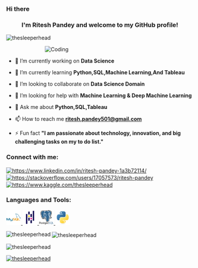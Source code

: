 ### Hi there
 
 <h3 align="center">I'm Ritesh Pandey and welcome to my GitHub profile!</h3>

<p align="left"> <img src="https://komarev.com/ghpvc/?username=thesleeperhead&label=Profile%20views&color=0e75b6&style=flat" alt="thesleeperhead" /> </p>

<img align="right" alt="Coding" width="400" src="https://cdn.dribbble.com/users/1162077/screenshots/3848914/programmer.gif">




<p align="left"> <a href="https://twitter.com/" target="blank"><img src="https://img.shields.io/twitter/follow/?logo=twitter&style=for-the-badge" alt="" /></a> </p>

- 🔭 I’m currently working on **Data Science**

- 🌱 I’m currently learning **Python,SQL,Machine Learning,And Tableau**

- 👯 I’m looking to collaborate on **Data Science Domain**

- 🤝 I’m looking for help with **Machine Learning & Deep Machine Learning**

- 💬 Ask me about **Python,SQL,Tableau**

- 📫 How to reach me **ritesh.pandey501@gmail.com**

- ⚡ Fun fact **"I am passionate about technology, innovation, and big challenging tasks on my to do list."**

<h3 align="left">Connect with me:</h3>
<p align="left">
<a href="https://linkedin.com/in/https://www.linkedin.com/in/ritesh-pandey-1a3b72114/" target="blank"><img align="center" src="https://raw.githubusercontent.com/rahuldkjain/github-profile-readme-generator/master/src/images/icons/Social/linked-in-alt.svg" alt="https://www.linkedin.com/in/ritesh-pandey-1a3b72114/" height="30" width="40" /></a>
<a href="https://stackoverflow.com/users/https://stackoverflow.com/users/17057573/ritesh-pandey" target="blank"><img align="center" src="https://raw.githubusercontent.com/rahuldkjain/github-profile-readme-generator/master/src/images/icons/Social/stack-overflow.svg" alt="https://stackoverflow.com/users/17057573/ritesh-pandey" height="30" width="40" /></a>
<a href="https://kaggle.com/https://www.kaggle.com/thesleeperhead" target="blank"><img align="center" src="https://raw.githubusercontent.com/rahuldkjain/github-profile-readme-generator/master/src/images/icons/Social/kaggle.svg" alt="https://www.kaggle.com/thesleeperhead" height="30" width="40" /></a>
</p>

<h3 align="left">Languages and Tools:</h3>
<p align="left"> <a href="https://www.mysql.com/" target="_blank" rel="noreferrer"> <img src="https://raw.githubusercontent.com/devicons/devicon/master/icons/mysql/mysql-original-wordmark.svg" alt="mysql" width="40" height="40"/> </a> <a href="https://pandas.pydata.org/" target="_blank" rel="noreferrer"> <img src="https://raw.githubusercontent.com/devicons/devicon/2ae2a900d2f041da66e950e4d48052658d850630/icons/pandas/pandas-original.svg" alt="pandas" width="40" height="40"/> </a> <a href="https://www.postgresql.org" target="_blank" rel="noreferrer"> <img src="https://raw.githubusercontent.com/devicons/devicon/master/icons/postgresql/postgresql-original-wordmark.svg" alt="postgresql" width="40" height="40"/> </a> <a href="https://www.python.org" target="_blank" rel="noreferrer"> <img src="https://raw.githubusercontent.com/devicons/devicon/master/icons/python/python-original.svg" alt="python" width="40" height="40"/> </a> </p>

<p><img align="left" src="https://github-readme-stats.vercel.app/api/top-langs?username=thesleeperhead&show_icons=true&locale=en&layout=compact" alt="thesleeperhead" /></p>

<p>&nbsp;<img align="center" src="https://github-readme-stats.vercel.app/api?username=thesleeperhead&show_icons=true&locale=en" alt="thesleeperhead" /></p>

<p><img align="center" src="https://github-readme-streak-stats.herokuapp.com/?user=thesleeperhead&" alt="thesleeperhead" /></p>

<p align="left"> <a href="https://github.com/ryo-ma/github-profile-trophy"><img src="https://github-profile-trophy.vercel.app/?username=thesleeperhead" alt="thesleeperhead" /></a> </p>
